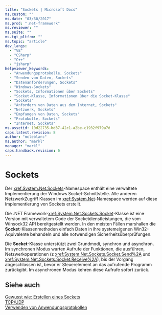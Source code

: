 ```yaml
---
title: "Sockets | Microsoft Docs"
ms.custom: ""
ms.date: "03/30/2017"
ms.prod: ".net-framework"
ms.reviewer: ""
ms.suite: ""
ms.tgt_pltfrm: ""
ms.topic: "article"
dev_langs: 
  - "VB"
  - "CSharp"
  - "C++"
  - "jsharp"
helpviewer_keywords: 
  - "Anwendungsprotokolle, Sockets"
  - "Senden von Daten, Sockets"
  - "Datenanforderungen, Sockets"
  - "Windows-Sockets"
  - "Sockets, Informationen über Sockets"
  - "Socket-Klasse, Informationen über die Socket-Klasse"
  - "Sockets"
  - "Anfordern von Daten aus dem Internet, Sockets"
  - "Netzwerk, Sockets"
  - "Empfangen von Daten, Sockets"
  - "Protokolle, Sockets"
  - "Internet, Sockets"
ms.assetid: 10d22735-bd37-42c1-a2be-c1932f979a7d
caps.latest.revision: 8
author: "mcleblanc"
ms.author: "markl"
manager: "markl"
caps.handback.revision: 6
---
```

# Sockets
Der <xref:System.Net.Sockets>\-Namespace enthält eine verwaltete Implementierung der Windows Socket\-Schnittstelle.  Alle anderen NetzwerkZugriff Klassen im <xref:System.Net>\-Namespace werden auf diese Implementierung von Sockets erstellt.  
  
 Die .NET Framework\-<xref:System.Net.Sockets.Socket>\-Klasse ist eine Version mit verwaltetem Code der Socketdienstleistungen, die vom Winsock32 API bereitgestellt werden.  In den meisten Fällen marshallen die **Socket**\-Klassenmethoden einfach Daten in ihre systemeigenen Win32\-Äquivalente behandeln und alle notwendigen Sicherheitsüberprüfungen.  
  
 Die **Socket**\-Klasse unterstützt zwei Grundmodi, synchron und asynchron.  Im synchronen Modus warten Aufrufe der Funktionen, die ausführen, Netzwerkoperationen \(z <xref:System.Net.Sockets.Socket.Send%2A> und <xref:System.Net.Sockets.Socket.Receive%2A>\), bis der Vorgang abgeschlossen ist, bevor er Steuerelement an das aufrufende Programm zurückgibt.  Im asynchronen Modus kehren diese Aufrufe sofort zurück.  
  
## Siehe auch  
 [Gewusst wie: Erstellen eines Sockets](../../../docs/framework/network-programming/how-to-create-a-socket.md)   
 [TCP\/UDP](../../../docs/framework/network-programming/tcp-udp.md)   
 [Verwenden von Anwendungsprotokollen](../../../docs/framework/network-programming/using-application-protocols.md)